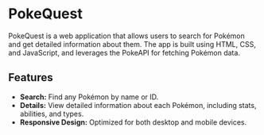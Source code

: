 # PokeQuest

PokeQuest is a web application that allows users to search for Pokémon and get detailed information about them. The app is built using HTML, CSS, and JavaScript, and leverages the PokeAPI for fetching Pokémon data.

## Features

- **Search:** Find any Pokémon by name or ID.
- **Details:** View detailed information about each Pokémon, including stats, abilities, and types.
- **Responsive Design:** Optimized for both desktop and mobile devices.
